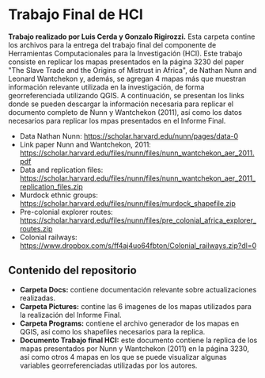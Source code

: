 # Trabajo Final de HCI
**Trabajo realizado por Luis Cerda y Gonzalo Rigirozzi.**
Esta carpeta contine los archivos para la entrega del trabajo final del componente de Herramientas Computacionales para la Investigación (HCI). Este trabajo consiste en replicar los mapas presentados en la página 3230 del paper "The Slave Trade and the Origins of Mistrust in Africa", de Nathan Nunn and Leonard Wantchekon y, además, se agregan 4 mapas más que muestran información relevante utilizada en la investigación, de forma georreferenciada utilizando QGIS. A continuación, se presentan los links donde se pueden descargar la información necesaria para replicar el documento completo de Nunn y Wantchekon (2011), así como los datos necesarios para replicar los mpas presentados en el Informe Final.
* Data Nathan Nunn: https://scholar.harvard.edu/nunn/pages/data-0
* Link paper Nunn and Wantchekon, 2011: https://scholar.harvard.edu/files/nunn/files/nunn_wantchekon_aer_2011.pdf
* Data and replication files: https://scholar.harvard.edu/files/nunn/files/nunn_wantchekon_aer_2011_replication_files.zip
* Murdock ethnic groups: https://scholar.harvard.edu/files/nunn/files/murdock_shapefile.zip
* Pre-colonial explorer routes: https://scholar.harvard.edu/files/nunn/files/pre_colonial_africa_explorer_routes.zip
* Colonial railways: https://www.dropbox.com/s/ff4aj4uo64fbton/Colonial_railways.zip?dl=0

## Contenido del repositorio

* **Carpeta Docs:** contiene documentación relevante sobre actualizaciones realizadas.
* **Carpeta Pictures:** contine las 6 imagenes de los mapas utilizados para la realización del Informe Final.
* **Carpeta Programs:** contiene el archivo generador de los mapas en QGIS, así como los shapefiles necesarios para la replica.
* **Documento Trabajo final HCI:** este documento contiene la replica de los mapas presentados por Nunn y Wantchekon (2011) en la página 3230, así como otros 4 mapas en los que se puede visualizar algunas variables georreferenciadas utilizadas por los autores.

